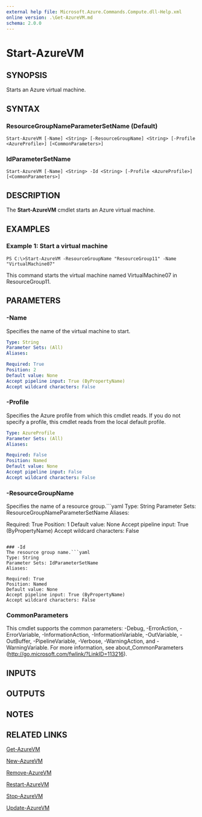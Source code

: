 ```yaml
---
external help file: Microsoft.Azure.Commands.Compute.dll-Help.xml
online version: .\Get-AzureVM.md
schema: 2.0.0
---
```


# Start-AzureVM

## SYNOPSIS
Starts an Azure virtual machine.

## SYNTAX

### ResourceGroupNameParameterSetName (Default)
```
Start-AzureVM [-Name] <String> [-ResourceGroupName] <String> [-Profile <AzureProfile>] [<CommonParameters>]
```

### IdParameterSetName
```
Start-AzureVM [-Name] <String> -Id <String> [-Profile <AzureProfile>] [<CommonParameters>]
```

## DESCRIPTION
The **Start-AzureVM** cmdlet starts an Azure virtual machine.

## EXAMPLES

### Example 1: Start a virtual machine
```
PS C:\>Start-AzureVM -ResourceGroupName "ResourceGroup11" -Name "VirtualMachine07"
```

This command starts the virtual machine named VirtualMachine07 in ResourceGroup11.

## PARAMETERS

### -Name
Specifies the name of the virtual machine to start.

```yaml
Type: String
Parameter Sets: (All)
Aliases: 

Required: True
Position: 2
Default value: None
Accept pipeline input: True (ByPropertyName)
Accept wildcard characters: False
```

### -Profile
Specifies the Azure profile from which this cmdlet reads.
If you do not specify a profile, this cmdlet reads from the local default profile.

```yaml
Type: AzureProfile
Parameter Sets: (All)
Aliases: 

Required: False
Position: Named
Default value: None
Accept pipeline input: False
Accept wildcard characters: False
```

### -ResourceGroupName
Specifies the name of a resource group.```yaml
Type: String
Parameter Sets: ResourceGroupNameParameterSetName
Aliases: 

Required: True
Position: 1
Default value: None
Accept pipeline input: True (ByPropertyName)
Accept wildcard characters: False
```

### -Id
The resource group name.```yaml
Type: String
Parameter Sets: IdParameterSetName
Aliases: 

Required: True
Position: Named
Default value: None
Accept pipeline input: True (ByPropertyName)
Accept wildcard characters: False
```

### CommonParameters
This cmdlet supports the common parameters: -Debug, -ErrorAction, -ErrorVariable, -InformationAction, -InformationVariable, -OutVariable, -OutBuffer, -PipelineVariable, -Verbose, -WarningAction, and -WarningVariable. For more information, see about_CommonParameters (http://go.microsoft.com/fwlink/?LinkID=113216).

## INPUTS

## OUTPUTS

## NOTES

## RELATED LINKS

[Get-AzureVM](.\Get-AzureVM.md)

[New-AzureVM](.\New-AzureVM.md)

[Remove-AzureVM](.\Remove-AzureVM.md)

[Restart-AzureVM](.\Restart-AzureVM.md)

[Stop-AzureVM](.\Stop-AzureVM.md)

[Update-AzureVM](.\Update-AzureVM.md)

